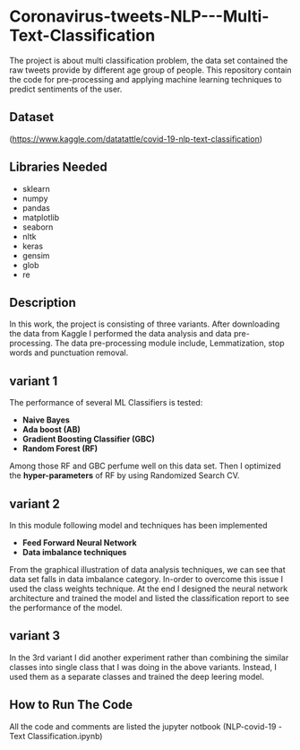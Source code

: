# Coronavirus-tweets-NLP---Multi-Text-Classification
The project is about multi classification problem, the data set contained the raw tweets provide by different age group of people. This repository contain the code for pre-processing and applying machine learning techniques to predict sentiments of the user.
## Dataset
(https://www.kaggle.com/datatattle/covid-19-nlp-text-classification)

## Libraries Needed
- sklearn
- numpy
- pandas
- matplotlib
- seaborn
- nltk
- keras
- gensim
- glob
- re

## Description 
In this work, the project is consisting of three variants. After downloading the data from Kaggle I performed the data analysis and data pre-processing. The data pre-processing module include, Lemmatization, stop words and punctuation removal.

## variant 1
The performance of several ML Classifiers is tested:
- **Naive Bayes** 
- **Ada boost (AB)**
- **Gradient Boosting Classifier (GBC)**
- **Random Forest (RF)**

Among those RF and GBC perfume well on this data set. Then I optimized the **hyper-parameters** of RF by using Randomized Search CV.

## variant 2
In this module following model and techniques has been implemented 
- **Feed Forward Neural Network** 
- **Data imbalance techniques** 

From the graphical illustration of data analysis techniques, we can see that data set falls in data imbalance category. In-order to overcome this issue I used the class weights technique. At the end I designed the neural network architecture and trained the model and listed the classification report to see the performance of the model.

## variant 3
In the 3rd variant I did another experiment rather than combining the similar classes into single class that I was doing in the above variants. Instead, I used them as a separate classes and trained the deep leering model.

## How to Run The Code
All the code and comments are listed the jupyter notbook (NLP-covid-19 -Text Classification.ipynb)


